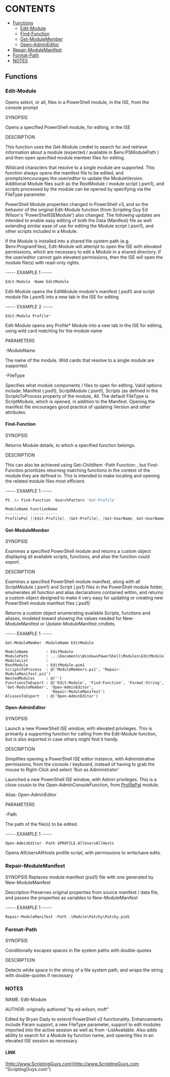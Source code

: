 # CONTENTS

<!-- TOC -->

- [Functions](#functions)
  - [Edit-Module](#edit-module-1)
  - [Find-Function](#find-function)
  - [Get-ModuleMember](#get-modulemember)
  - [Open-AdminEditor](#open-admineditor)
- [Repair-ModuleManifest](#repair-modulemanifest)
- [Format-Path](#format-path)
- [NOTES](#notes)

<!-- /TOC -->

## Functions

### Edit-Module

Opens select, or all, files in a PowerShell module, in the ISE, from the console prompt

SYNOPSIS

Opens a specified PowerShell module, for editing, in the ISE

DESCRIPTION

This function uses the Get-Module cmdlet to search for and retrieve information about a module (expected / available in $env:PSModulePath ) and then open specified module member files for editing.

Wildcard characters that resolve to a single module are supported. This function always opens the manifest file to be edited, and prompts/encourages the user/editor to update the ModuleVersion. Additional Module files such as the RootModule / module script (.psm1), and scripts processed by the module can be opened by specifying via the FileType parameter.

PowerShell Module properties changed in PowerShell v3, and so the behavior of the original Edit-Module function (from Scripting Guy Ed Wilson's 'PowerShellISEModule') also changed. The following updates are intended to enable easy editing of both the Data (Manifest) file as well extending similar ease of use for editing the Module script (.psm1), and other scripts included in a Module.

If the Module is installed into a shared file system path (e.g. $env:ProgramFiles), Edit-Module will attempt to open the ISE with elevated permissions, which are necessary to edit a Module in a shared directory. If the user/editor cannot gain elevated permissions, then the ISE will open the module file(s) with read-only rights.

----- EXAMPLE 1 -----

```powershell
Edit-Module -Name EditModule
```

Edit-Module opens the EditModule module's manifest (.psd1) and script module file (.psm1) into a new tab in the ISE for editing

----- EXAMPLE 2 -----

```powershell
Edit-Module Profile*
```

Edit-Module opens any Profile* Module into a new tab in the ISE for editing, using wild card matching for the module name

PARAMETERS

-ModuleName

The name of the module. Wild cards that resolve to a single module are supported.

-FileType

Specifies what module components / files to open for editing. Valid options include: Manifest (.psd1), ScriptModule (.psm1), Scripts (as defined in the ScriptsToProcess property of the module, All.
The default FileType is ScriptModule, which is opened, in addition to the Manifest. Opening the manifest file encourages good practice of updating Version and other attributes.

#### Find-Function

SYNOPSIS

Returns Module details, to which a specified function belongs.

DESCRIPTION

This can also be achieved using Get-ChildItem -Path Function: , but Find-Function prioritizes returning matching functions in the context of the module they are defined in. This is intended to make locating and opening the related module files most efficient.

----- EXAMPLE 1 -----

```powershell
PS .\> Find-Function -SearchPattern 'Get-Profile'

ModuleName FunctionName
---------- ------------
ProfilePal {[Edit-Profile], [Get-Profile], [Get-UserName, Get-UserName], [Get-WindowTitle, Get-WindowTitle]...}
```

#### Get-ModuleMember

SYNOPSIS

Examines a specified PowerShell module and returns a custom object displaying all available scripts, functions, and alias the function could export.

DESCRIPTION

Examines a specified PowerShell module manifest, along with all ScriptModule (.psm1) and Script (.ps1) files in the PowerShell module folder, enumerates all function and alias declarations contained within, and returns a custom object designed to make it very easy for updating or creating new PowerShell module manifest files (.psd1)

Returns a custom object enumerating available Scripts, functions and aliases, modeled toward showing the values needed for New-ModuleManifest or Update-ModuleManifest cmdlets.

----- EXAMPLE 1 -----

    Get-ModuleMember -ModuleName EditModule

    ModuleName        : EditModule
    ModulePath        : ...\Documents\WindowsPowerShell\Modules\EditModule
    ModuleList        :
    RootModule        : EditModule.psm1
    ScriptsToProcess  : @('ModuleMembers.ps1', 'Repair-ModuleManifest.ps1')
    NestedModules     : @('')
    FunctionsToExport : @('Edit-Module', 'Find-Function', 'Format-String', 'Get-ModuleMember', 'Open-AdminEditor',
                        'Repair-ModuleManifest')
    AliasesToExport   : @('Open-AdminEditor')

#### Open-AdminEditor

SYNOPSIS

Launch a new PowerShell ISE window, with elevated privileges. This is primarily a supporting function for calling from the Edit-Module function, but is also exported in case others might find it handy.

DESCRIPTION

Simplifies opening a PowerShell ISE editor instance, with Administrative permissions, from the console / keyboard, instead of having to grab the mouse to Right-Click and select 'Run as Administrator'

Launched a new PowerShell ISE window, with Admin privileges.
This is a close cousin to the Open-AdminConsoleFunction, from [ProfilePal](https://github.com/bcdady/ProfilePal "ProfilePal module, on GitHub") module.

Alias: Open-AdminEditor

PARAMETERS

-Path

The path of the file(s) to be edited.

----- EXAMPLE 1 -----

    Open-AdminEditor -Path $PROFILE.AllUsersAllHosts

Opens AllUsersAllHosts profile script, with permissions to write/save edits.

### Repair-ModuleManifest

SYNOPSIS
Replaces module manifest (psd1) file with one generated by New-ModuleManifest

Description
Preserves original properties from source manifest / data file, and passes the properties as variables to New-ModuleManifest

----- EXAMPLE 1 -----

    Repair-ModuleManifest -Path .\Module\Patchy\Patchy.psd1

### Format-Path

SYNOPSIS

Conditionally escapes spaces in file system paths with double-quotes

DESCRIPTION

Detects white space in the string of a file system path, and wraps the string
with double-quotes if necessary

### NOTES

NAME:  Edit-Module

AUTHOR: originally authored "by ed wilson, msft"

Edited by Bryan Dady to extend PowerShell v3 functionality. Enhancements include Param support, a new FileType parameter, support to edit modules imported into the active session as well as from -ListAvailable. Also adds ability to search for a Module by function name, and opening files in an elevated ISE session as necessary.

#### LINK

[http://www.ScriptingGuys.com](http://www.ScriptingGuys.com "ScriptingGuys.com")
